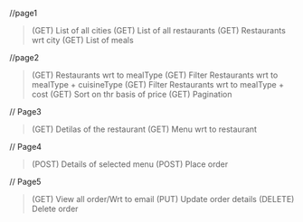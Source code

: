 //page1
> (GET) List of all cities
> (GET) List of all restaurants
> (GET) Restaurants wrt city
> (GET) List of meals

//page2
> (GET) Restaurants wrt to mealType
> (GET) Filter Restaurants wrt to mealType + cuisineType
> (GET) Filter Restaurants wrt to mealType + cost
> (GET) Sort on thr basis of price
> (GET) Pagination

// Page3
> (GET) Detilas of the restaurant
> (GET) Menu wrt to restaurant

// Page4
> (POST) Details of selected menu
> (POST) Place order

// Page5
> (GET) View all order/Wrt to email
> (PUT) Update order details
> (DELETE) Delete order

